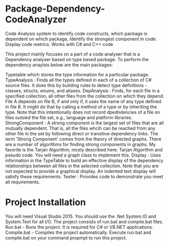 # Package-Dependency-CodeAnalyzer
Code Analysis system to identify code constructs, which package is dependent on which package, Identify the strongest component in code. Display code metrics. Works with C# and C++ code

This project mainly focuses on a part of a code analyser that is a Dependency analyser based on type based package. 
To perform the dependency anaylsis below are the main packages:

Typetable which stores the type information for a particular package.
TypeAnalysis : Finds all the types defined in each of a collection of C# source files. It does this by building rules to detect type definitions - classes, structs, enums, and aliases.
DepAnalysis : Finds, for each file in a specified collection, all other files from the collection on which they depend. File A depends on file B, if and only if, it uses the name of any type defined in file B. It might do that by calling a method of a type or by inheriting the type. Note that this intentionally does not record dpedndencies of a file on files outsied the file set, e.g., language and platform libraries.
StrongComponent : A strong component is the largest set of files that are all mutually dependent. That is, all the files whcih can be reached from any other file in the set by following direct or transitive dependency links. The term 'Strong Component' comes from the theory of directed graphs. There are a number of algorithms for finding strong components in graphs. My favorite is the Tarjan Algorithm, nicely described here: Tarjan Algorithm and pseudo code. You will need a graph class to implement this.
Display : Uses information in the TypeTable to build an effective display of the dependency relationships between all files in the selected collection. Note that you are not expected to provide a graphical display. An indented text display will satisfy these requirements.
Tester : Provides code to demonstrate you meet all requirements.

# Project Installation
You will need Visual Studio 2015. You should use the .Net System.IO and System.Text for all I/O. 
The project consists of run.bat and compile.bat files. Run.bat - Runs the project. 
It is required for C# or VB.NET applications. Compile.bat - Compiles the project automatically. 
Execute run.bat and compile.bat on your command propmpt to run this project.
